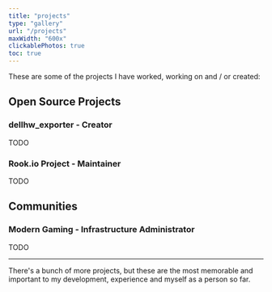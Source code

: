 ```yaml
---
title: "projects"
type: "gallery"
url: "/projects"
maxWidth: "600x"
clickablePhotos: true
toc: true
---
```


These are some of the projects I have worked, working on and / or created:

## Open Source Projects

### dellhw_exporter - Creator

TODO

### Rook.io Project - Maintainer

TODO

## Communities 

### Modern Gaming - Infrastructure Administrator

TODO

***

There's a bunch of more projects, but these are the most memorable and important to my development, experience and myself as a person so far.
